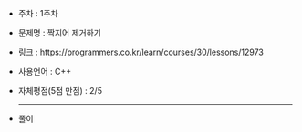 * 주차 : 1주차 <!--주차를 써주세요 -->
* 문제명 : 짝지어 제거하기 <!--문제 이름을 써주세요-->
* 링크 : https://programmers.co.kr/learn/courses/30/lessons/12973<!--문제의 링크를 써주세요-->
* 사용언어 : C++ <!-- 자신이 사용한 언어를 써주세요. 여러 개를 썼으면 콤마로 구분해주세요-->
* 자체평점(5점 만점) : 2/5 <!-- 5점 만점으로 문제를 평가해주세요. 최하는 1점입니다-->
  
  ---

* 풀이

  <!--여기서부터 풀이를 씁니다-->